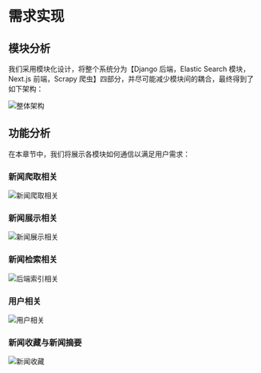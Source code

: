 # 需求实现

## 模块分析

我们采用模块化设计，将整个系统分为【Django 后端，Elastic Search 模块，Next.js 前端，Scrapy 爬虫】四部分，并尽可能减少模块间的耦合，最终得到了如下架构：

![整体架构](images/整体架构.png)

## 功能分析

在本章节中，我们将展示各模块如何通信以满足用户需求：

### 新闻爬取相关

![新闻爬取相关](images/新闻爬取相关.jpg)

### 新闻展示相关

![新闻展示相关](./images/%E6%B3%B3%E9%81%93%E5%9B%BE_%E6%96%B0%E9%97%BB%E5%B1%95%E7%A4%BA.png)

### 新闻检索相关

![后端索引相关](./images/后端索引相关.jpg)

### 用户相关

![用户相关](./images/泳道图-用户相关.svg)

### 新闻收藏与新闻摘要

![新闻收藏](images/泳道图_新闻收藏.png)

